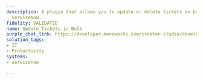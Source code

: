 ```yaml
---
description: A plugin that allows you to update or delete tickets in bulk through
  ServiceNow.
fidelity: VALIDATED
name: Update Tickets in Bulk
purple_chat_link: https://developer.moveworks.com/creator-studio/developer-tools/purple-chat/?conversation=%7B%22messages%22%3A%5B%7B%22parts%22%3A%5B%7B%22richText%22%3A%22%3Cp%3EI+want+to+reassign+incidents+from+a+user+who+has+left+the+org+in+%3Cstrong%3EServiceNow%3C%2Fstrong%3E+and+see+a+list+of+reassigned+incidents.%3C%2Fp%3E%22%7D%5D%2C%22role%22%3A%22user%22%7D%2C%7B%22parts%22%3A%5B%7B%22richText%22%3A%22%3Cp%3EOkay%2C+I+can+help+with+that.+First%2C+who+is+the+user+who+has+left+the+org%3F%3C%2Fp%3E%22%7D%5D%2C%22role%22%3A%22assistant%22%7D%2C%7B%22parts%22%3A%5B%7B%22richText%22%3A%22David+Smith%22%7D%5D%2C%22role%22%3A%22user%22%7D%2C%7B%22parts%22%3A%5B%7B%22richText%22%3A%22%3Cp%3EOkay%2C+I+found+a+David+Smith.+Can+you+confirm+the+user%3F%3C%2Fp%3E%22%7D%2C%7B%22citations%22%3A%5B%7B%22citationTitle%22%3A%22David+Smith%22%2C%22connectorName%22%3A%22servicenow%22%7D%5D%7D%5D%2C%22role%22%3A%22assistant%22%7D%2C%7B%22parts%22%3A%5B%7B%22richText%22%3A%22Yes%2C+that%27s+him.%22%7D%5D%2C%22role%22%3A%22user%22%7D%2C%7B%22parts%22%3A%5B%7B%22richText%22%3A%22%3Cp%3EAnd+who+should+these+incidents+be+reassigned+to%3F%3C%2Fp%3E%22%7D%5D%2C%22role%22%3A%22assistant%22%7D%2C%7B%22parts%22%3A%5B%7B%22richText%22%3A%22Jane+Doe%22%7D%5D%2C%22role%22%3A%22user%22%7D%2C%7B%22parts%22%3A%5B%7B%22richText%22%3A%22%3Cp%3EOkay%2C+I+found+a+Jane+Doe.+Can+you+confirm+the+user%3F%3C%2Fp%3E%22%7D%2C%7B%22citations%22%3A%5B%7B%22citationTitle%22%3A%22Jane+Doe%22%2C%22connectorName%22%3A%22servicenow%22%7D%5D%7D%5D%2C%22role%22%3A%22assistant%22%7D%2C%7B%22parts%22%3A%5B%7B%22richText%22%3A%22Yes%2C+that%27s+her.%22%7D%5D%2C%22role%22%3A%22user%22%7D%2C%7B%22parts%22%3A%5B%7B%22richText%22%3A%22%3Cp%3EOkay%2C+I%27m+ready+to+reassign+all+incidents+assigned+to+David+Smith+to+Jane+Doe%2C+and+then+list+those+incidents.%3C%2Fp%3E%3Cp%3E%3Cb%3EIs+that+correct%3F%3C%2Fb%3E%3C%2Fp%3E%22%7D%2C%7B%22buttons%22%3A%5B%7B%22buttonText%22%3A%22Confirm%22%2C%22style%22%3A%22filled%22%7D%2C%7B%22buttonText%22%3A%22Cancel%22%2C%22style%22%3A%22outlined%22%7D%5D%7D%5D%2C%22role%22%3A%22assistant%22%7D%2C%7B%22parts%22%3A%5B%7B%22richText%22%3A%22Confirm%22%7D%5D%2C%22role%22%3A%22user%22%7D%2C%7B%22parts%22%3A%5B%7B%22richText%22%3A%22%3Cp%3EReassigning+incidents...%3C%2Fp%3E%22%7D%2C%7B%22reasoningSteps%22%3A%5B%7B%22richText%22%3A%22%3Cp%3EFinding+all+incidents+assigned+to+David+Smith%3C%2Fp%3E%22%2C%22status%22%3A%22success%22%7D%2C%7B%22richText%22%3A%22%3Cp%3EReassigning+incidents+to+Jane+Doe%3C%2Fp%3E%22%2C%22status%22%3A%22success%22%7D%2C%7B%22richText%22%3A%22%3Cp%3ECalling+Bulk+Update+Servicenow+Incidents%3C%2Fp%3E%22%2C%22status%22%3A%22pending%22%7D%5D%7D%5D%2C%22role%22%3A%22assistant%22%7D%2C%7B%22parts%22%3A%5B%7B%22richText%22%3A%22%3Cp%3EHere%27s+a+list+of+the+incidents+that+were+reassigned+in+the+last+week%3A%3C%2Fp%3E%5Cn%3Cul%3E%5Cn++%3Cli%3E%3Cstrong%3EINC0000001%3C%2Fstrong%3E%3A+Network+outage+%28Assigned+to+Jane+Doe%2C+Created+on%3A+2024-01-01+08%3A00%3A00%29%3C%2Fli%3E%5Cn++%3Cli%3E%3Cstrong%3EINC0000002%3C%2Fstrong%3E%3A+Email+issue+%28Assigned+to+Jane+Doe%2C+Created+on%3A+2024-01-02+10%3A00%3A00%29%3C%2Fli%3E%5Cn++%3Cli%3E%3Cstrong%3EINC0000003%3C%2Fstrong%3E%3A+VPN+connection+%28Assigned+to+Jane+Doe%2C+Created+on%3A+2024-01-03+14%3A00%3A00%29%3C%2Fli%3E%5Cn%3C%2Ful%3E%22%7D%5D%2C%22role%22%3A%22assistant%22%7D%5D%7D
solution_tags:
- IT
- Productivity
systems:
- servicenow

---
```

